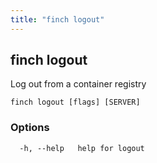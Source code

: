```yaml
---
title: "finch logout"
---
```

## finch logout

Log out from a container registry

```
finch logout [flags] [SERVER]
```

### Options
```
  -h, --help   help for logout
```
